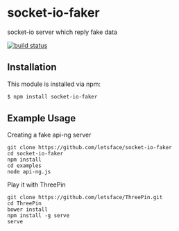 # socket-io-faker

socket-io server which reply fake data

[![build status](https://secure.travis-ci.org/rogerz/socket-io-faker.png)](http://travis-ci.org/rogerz/socket-io-faker)

## Installation

This module is installed via npm:

``` bash
$ npm install socket-io-faker
```

## Example Usage

Creating a fake api-ng server

```
git clone https://github.com/letsface/socket-io-faker
cd socket-io-faker
npm install
cd examples
node api-ng.js
```

Play it with ThreePin

```
git clone https://github.com/letsface/ThreePin.git
cd ThreePin
bower install
npm install -g serve
serve
```
